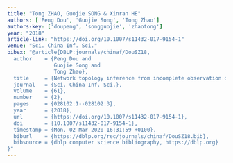 ```yaml
---
title: "Tong ZHAO, Guojie SONG & Xinran HE"
authors: ['Peng Dou', 'Guojie Song', 'Tong Zhao']
authors-key: ['doupeng', 'songguojie', 'zhaotong']
year: "2018"
article-link: "https://doi.org/10.1007/s11432-017-9154-1"
venue: "Sci. China Inf. Sci."
bibex: "@article{DBLP:journals/chinaf/DouSZ18,
  author    = {Peng Dou and
               Guojie Song and
               Tong Zhao},
  title     = {Network topology inference from incomplete observation data},
  journal   = {Sci. China Inf. Sci.},
  volume    = {61},
  number    = {2},
  pages     = {028102:1--028102:3},
  year      = {2018},
  url       = {https://doi.org/10.1007/s11432-017-9154-1},
  doi       = {10.1007/s11432-017-9154-1},
  timestamp = {Mon, 02 Mar 2020 16:31:59 +0100},
  biburl    = {https://dblp.org/rec/journals/chinaf/DouSZ18.bib},
  bibsource = {dblp computer science bibliography, https://dblp.org}
}"
---
```

